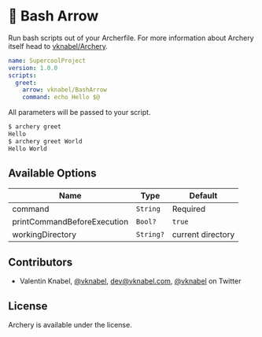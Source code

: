 # 🏹 Bash Arrow


Run bash scripts out of your Archerfile.
For more information about Archery itself head to [vknabel/Archery](https://github.com/vknabel/Archery).


```yaml
name: SupercoolProject
version: 1.0.0
scripts:
  greet:
    arrow: vknabel/BashArrow
    command: echo Hello $@
```

All parameters will be passed to your script.
```bash
$ archery greet
Hello
$ archery greet World
Hello World
```


## Available Options

| Name | Type | Default |
|------|------|---------|
| command | `String` | Required |
| printCommandBeforeExecution | `Bool?` | `true` |
| workingDirectory | `String?` | current directory |

## Contributors
* Valentin Knabel, [@vknabel](https://github.com/vknabel), dev@vknabel.com, [@vknabel](https://twitter.com/vknabel) on Twitter


## License
Archery is available under the [](https://github.com/vknabel/archery/master/LICENSE) license.
